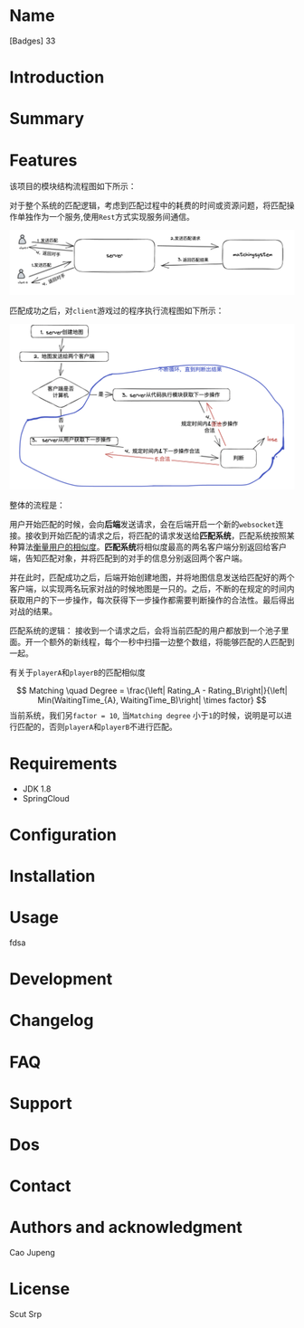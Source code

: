 # Name
[Badges] 33 

# Introduction
# Summary
# Features 
该项目的模块结构流程图如下所示：

对于整个系统的匹配逻辑，考虑到匹配过程中的耗费的时间或资源问题，将匹配操作单独作为一个服务,使用`Rest`方式实现服务间通信。

![](doc/img/1.png)

匹配成功之后，对`client`游戏过的程序执行流程图如下所示：

![](doc/img/2.png)

整体的流程是：

​		用户开始匹配的时候，会向**后端**发送请求，会在后端开启一个新的`websocket`连接。接收到开始匹配的请求之后，将匹配的请求发送给**匹配系统**，匹配系统按照某种算法<u>衡量用户的相似度</u>。**匹配系统**将相似度最高的两名客户端分别返回给客户端，告知匹配对象，并将匹配到的对手的信息分别返回两个客户端。

​		并在此时，匹配成功之后，后端开始创建地图，并将地图信息发送给匹配好的两个客户端，以实现两名玩家对战的时候地图是一只的。之后，不断的在规定的时间内获取用户的下一步操作，每次获得下一步操作都需要判断操作的合法性。最后得出对战的结果。



匹配系统的逻辑： 接收到一个请求之后，会将当前匹配的用户都放到一个池子里面。开一个额外的新线程，每个一秒中扫描一边整个数组，将能够匹配的人匹配到一起。

有关于`playerA`和`playerB`的匹配相似度


$$
Matching \quad Degree = \frac{\left| Rating_A - Rating_B\right|}{\left| Min(WaitingTime_{A}, WaitingTime_B)\right| \times factor}
$$
当前系统，我们另`factor = 10`, 当`Matching degree` 小于`1`的时候，说明是可以进行匹配的，否则`playerA`和`playerB`不进行匹配。

# Requirements

- JDK 1.8
- SpringCloud 

# Configuration 

# Installation 
# Usage
fdsa


# Development
# Changelog 
# FAQ 
# Support 
# Dos 
# Contact 


# Authors and acknowledgment
Cao Jupeng

# License
Scut Srp
